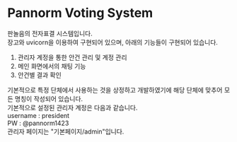# Pannorm Voting System

판놀음의 전자표결 시스템입니다.  
장고와 uvicorn을 이용하여 구현되어 있으며, 아래의 기능들이 구현되어 있습니다.

1. 관리자 계정을 통한 안건 관리 및 계정 관리
2. 메인 화면에서의 채팅 기능
3. 안건별 결과 확인

기본적으로 특정 단체에서 사용하는 것을 상정하고 개발하였기에 해당 단체에 맞추어 모든 명칭이 작성되어 있습니다.  
기본적으로 설정된 관리자 계정은 다음과 같습니다.  
username : president  
PW : @pannorm1423  
관리자 페이지는 "기본페이지/admin"입니다.
